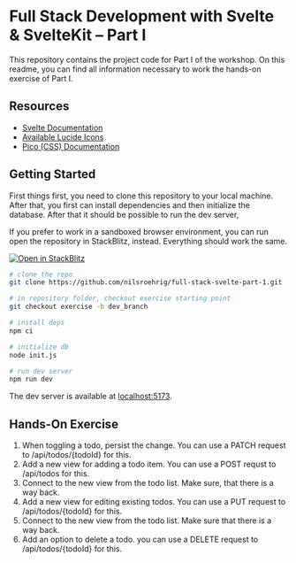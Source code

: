 # Full Stack Development with Svelte & SvelteKit – Part I

This repository contains the project code for Part I of the workshop. On this readme, you can find all information
necessary to work the hands-on exercise of Part I.

## Resources

- [Svelte Documentation](https://svelte.dev/docs/introduction)
- [Available Lucide Icons](https://lucide.dev/icons/)
- [Pico (CSS) Documentation](https://picocss.com/docs)

## Getting Started

First things first, you need to clone this repository to your local machine. After that, you first can install
dependencies and then initialize the database. After that it should be possible to run the dev server,

If you prefer to work in a sandboxed browser environment, you can run open the repository in StackBlitz, instead.
Everything should work the same.

<a href="https://stackblitz.com/github/nilsroehrig/full-stack-svelte-part-1">
  <img
    alt="Open in StackBlitz"
    src="https://developer.stackblitz.com/img/open_in_stackblitz.svg"
  />
</a>

```bash
# clone the repo
git clone https://github.com/nilsroehrig/full-stack-svelte-part-1.git

# in repository folder, checkout exercise starting point
git checkout exercise -b dev_branch

# install deps
npm ci

# initialize db
node init.js

# run dev server
npm run dev
```

The dev server is available at [localhost:5173](http://localhost:5173).

## Hands-On Exercise

1. When toggling a todo, persist the change. You can use a PATCH request to /api/todos/{todoId} for this.
2. Add a new view for adding a todo item. You can use a POST requst to /api/todos for this.
3. Connect to the new view from the todo list. Make sure, that there is a way back.
4. Add a new view for editing existing todos. You can use a PUT request to /api/todos/{todoId} for this.
5. Connect to the new view from the todo list. Make sure that there is a way back.
6. Add an option to delete a todo. you can use a DELETE request to /api/todos/{todoId} for this.
